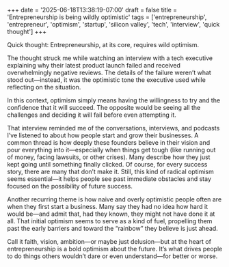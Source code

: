 +++
date = '2025-06-18T13:38:19-07:00'
draft = false
title = 'Entrepreneurship is being wildly optimistic'
tags = ['entrepreneurship', 'entrepreneur', 'optimism', 'startup', 'silicon valley', 'tech', 'interview', 'quick thought']
+++

Quick thought: Entrepreneurship, at its core, requires wild optimism.

The thought struck me while watching an interview with a tech executive explaining why their latest product launch failed and received overwhelmingly negative reviews. The details of the failure weren’t what stood out—instead, it was the optimistic tone the executive used while reflecting on the situation.

In this context, optimism simply means having the willingness to try and the confidence that it will succeed. The opposite would be seeing all the challenges and deciding it will fail before even attempting it.

That interview reminded me of the conversations, interviews, and podcasts I’ve listened to about how people start and grow their businesses. A common thread is how deeply these founders believe in their vision and pour everything into it—especially when things get tough (like running out of money, facing lawsuits, or other crises). Many describe how they just kept going until something finally clicked. Of course, for every success story, there are many that don’t make it. Still, this kind of radical optimism seems essential—it helps people see past immediate obstacles and stay focused on the possibility of future success.

Another recurring theme is how naive and overly optimistic people often are when they first start a business. Many say they had no idea how hard it would be—and admit that, had they known, they might not have done it at all. That initial optimism seems to serve as a kind of fuel, propelling them past the early barriers and toward the “rainbow” they believe is just ahead.

Call it faith, vision, ambition—or maybe just delusion—but at the heart of entrepreneurship is a bold optimism about the future. It’s what drives people to do things others wouldn’t dare or even understand—for better or worse.